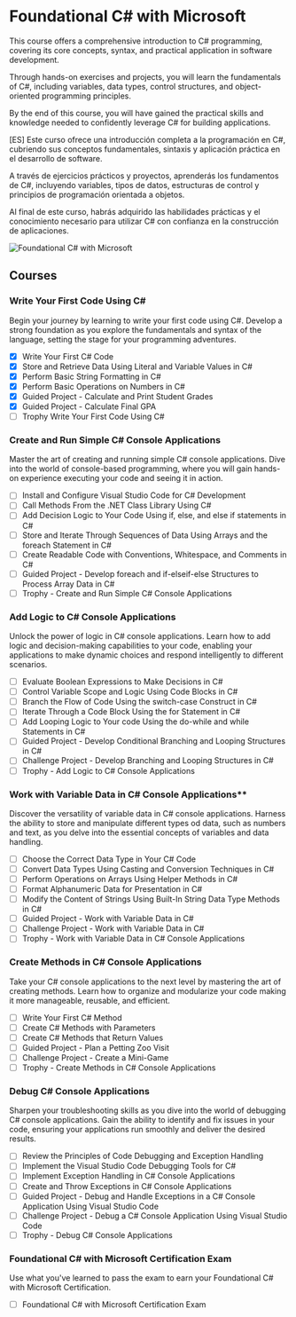 # Foundational C# with Microsoft

This course offers a comprehensive introduction to C# programming, covering its
core concepts, syntax, and practical application in software development.

Through hands-on exercises and projects, you will learn the fundamentals of C#,
including variables, data types, control structures, and object-oriented
programming principles.

By the end of this course, you will have gained the practical skills and
knowledge needed to confidently leverage C# for building applications.

[ES] Este curso ofrece una introducción completa a la programación en C#,
cubriendo sus conceptos fundamentales, sintaxis y aplicación práctica en el
desarrollo de software.

A través de ejercicios prácticos y proyectos, aprenderás los fundamentos de C#,
incluyendo variables, tipos de datos, estructuras de control y principios de
programación orientada a objetos.

Al final de este curso, habrás  adquirido las habilidades prácticas y el
conocimiento necesario para utilizar C# con confianza en la construcción de
aplicaciones.

![Foundational C# with Microsoft](https://imgur.com/SkXYbON.png)

## Courses

### Write Your First Code Using C\#

Begin your journey by learning to write your first code using C#. Develop a
strong foundation as you explore the fundamentals and syntax of the language,
setting the stage for your programming adventures.

- [X] Write Your First C# Code
- [X] Store and Retrieve Data Using Literal and Variable Values in C#
- [X] Perform Basic String Formatting in C#
- [X] Perform Basic Operations on Numbers in C#
- [X] Guided Project - Calculate and Print Student Grades
- [X] Guided Project - Calculate Final GPA
- [ ] Trophy Write Your First Code Using C#

### Create and Run Simple C# Console Applications

Master the art of creating and running simple C# console applications. Dive into
the world of console-based programming, where you will gain hands-on experience
executing your code and seeing it in action.

- [ ] Install and Configure Visual Studio Code for C# Development
- [ ] Call Methods From the .NET Class Library Using C#
- [ ] Add Decision Logic to Your Code Using if, else, and else if statements
  in C#
- [ ] Store and Iterate Through Sequences of Data Using Arrays and the foreach
  Statement in C#
- [ ] Create Readable Code with Conventions, Whitespace, and Comments in C#
- [ ] Guided Project - Develop foreach and if-elseif-else Structures to
  Process Array Data in C#
- [ ] Trophy - Create and Run Simple C# Console Applications

### Add Logic to C# Console Applications

Unlock the power of logic in C# console applications. Learn how to add logic and
decision-making capabilities to your code, enabling your applications to make
dynamic choices and respond intelligently to different scenarios.

- [ ] Evaluate Boolean Expressions to Make Decisions in C#
- [ ] Control Variable Scope and Logic Using Code Blocks in C#
- [ ] Branch the Flow of Code Using the switch-case Construct in C#
- [ ] Iterate Through a Code Block Using the for Statement in C#
- [ ] Add Looping Logic to Your code Using the do-while and while Statements
  in C#
- [ ] Guided Project - Develop Conditional Branching and Looping Structures in
  C#
- [ ] Challenge Project - Develop Branching and Looping Structures in C#
- [ ] Trophy - Add Logic to C# Console Applications

### Work with Variable Data in C# Console Applications**

Discover the versatility of variable data in C# console applications. Harness
the ability to store and manipulate different types od data, such as numbers and
text, as you delve into the essential concepts of variables and data handling.

- [ ] Choose the Correct Data Type in Your C# Code
- [ ] Convert Data Types Using Casting and Conversion Techniques in C#
- [ ] Perform Operations on Arrays Using Helper Methods in C#
- [ ] Format Alphanumeric Data for Presentation in C#
- [ ] Modify the Content of Strings Using Built-In String Data Type Methods in
  C#
- [ ] Guided Project - Work with Variable Data in C#
- [ ] Challenge Project - Work with Variable Data in C#
- [ ] Trophy - Work with Variable Data in C# Console Applications

### Create Methods in C# Console Applications

Take your C# console applications to the next level by mastering the art of
creating methods. Learn how to organize and modularize your code making it more
manageable, reusable, and efficient.

- [ ] Write Your First C# Method
- [ ] Create C# Methods with Parameters
- [ ] Create C# Methods that Return Values
- [ ] Guided Project - Plan a Petting Zoo Visit
- [ ] Challenge Project - Create a Mini-Game
- [ ] Trophy - Create Methods in C# Console Applications

### Debug C# Console Applications

Sharpen your troubleshooting skills as you dive into the world of debugging C#
console applications. Gain the ability to identify and fix issues in your code,
ensuring your applications run smoothly and deliver the desired results.

- [ ] Review the Principles of Code Debugging and Exception Handling
- [ ] Implement the Visual Studio Code Debugging Tools for C#
- [ ] Implement Exception Handling in C# Console Applications
- [ ] Create and Throw Exceptions in C# Console Applications
- [ ] Guided Project - Debug and Handle Exceptions in a C# Console Application
  Using Visual Studio Code
- [ ] Challenge Project - Debug a C# Console Application Using Visual Studio
  Code
- [ ] Trophy - Debug C# Console Applications

### Foundational C# with Microsoft Certification Exam

Use what you've learned to pass the exam to earn your Foundational C# with Microsoft Certification.

- [ ] Foundational C# with Microsoft Certification Exam
